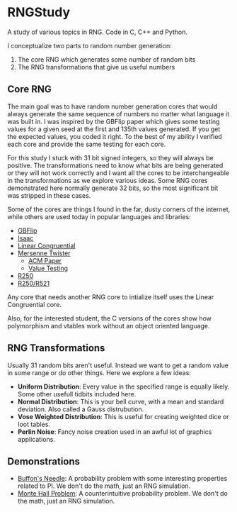 # RNGStudy
A study of various topics in RNG. Code in C, C++ and Python.

I conceptualize two parts to random number generation:
1. The core RNG which generates some number of random bits
2. The RNG transformations that give us useful numbers

## Core RNG
The main goal was to have random number generation cores that would always generate the same sequence of numbers no matter what language it was built in. I was inspired by the GBFlip paper which gives some testing values for a given seed at the first and 135th values generated. If you get the expected values, you coded it right. To the best of my ability I verified each core and provide the same testing for each core.

For this study I stuck with 31 bit signed integers, so they will always be positive. The transformations need to know what bits are being generated or they will not work correctly and I want all the cores to be interchangeable in the transformations as we explore various ideas. Some RNG cores demonstrated here normally generate 32 bits, so the most significant bit was stripped in these cases.

Some of the cores are things I found in the far, dusty corners of the internet, while others are used today in popular languages and libraries:
- [GBFlip](https://tex.loria.fr/sgb/gb_flip.pdf)
- [Isaac](http://burtleburtle.net/bob/rand/isaac.html)
- [Linear Congruential](https://en.wikipedia.org/wiki/Linear_congruential_generator)
- [Mersenne Twister](https://en.wikipedia.org/wiki/Mersenne_Twister)
  - [ACM Paper](http://www.math.sci.hiroshima-u.ac.jp/~m-mat/MT/ARTICLES/mt.pdf)
  - [Value Testing](https://create.stephan-brumme.com/mersenne-twister/)
- [R250](http://faculty.uml.edu/jpropp/r250.c)
- [R250/R521](http://pythonlabtools.sourceforge.net/analysisdocs/html/a00152.html)

Any core that needs another RNG core to intialize itself uses the Linear Congruential core.

Also, for the interested student, the C versions of the cores show how polymorphism and vtables work without an object oriented language.

## RNG Transformations
Usually 31 random bits aren't useful. Instead we want to get a random value in some range or do other things. Here we explore a few ideas:
- **Uniform Distribution**: Every value in the specified range is equally likely. Some other usefull tidbits included here.
- **Normal Distribution**: This is your bell curve, with a mean and standard deviation. Also called a Gauss distrubution.
- **Vose Weighted Distribution**: This is useful for creating weighted dice or loot tables.
- **Perlin Noise**: Fancy noise creation used in an awful lot of graphics applications.

## Demonstrations
- [Buffon's Needle](https://en.wikipedia.org/wiki/Buffon%%27s_needle_problem): A probability problem with some interesting properties related to PI. We don't do the math, just an RNG simulation.
- [Monte Hall Problem](https://en.wikipedia.org/wiki/Monty_Hall_problem): A counterintuitive probability problem. We don't do the math, just an RNG simulation.
